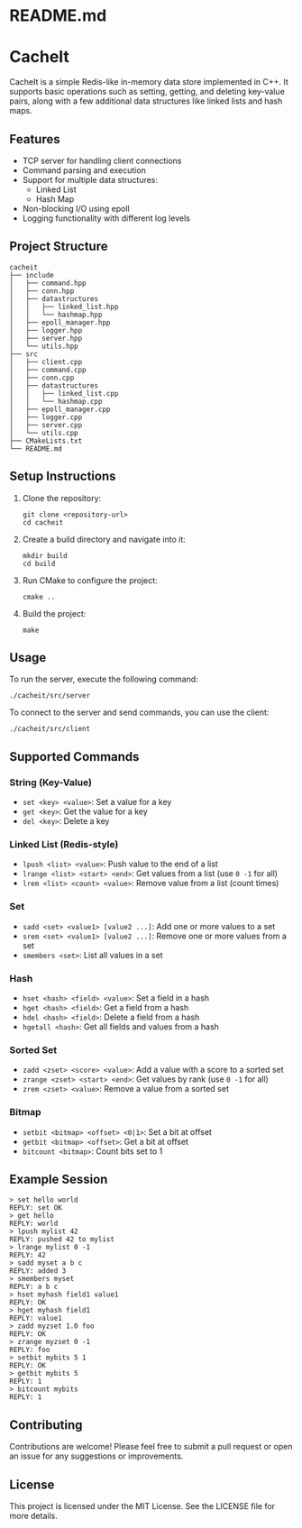 # README.md

# CacheIt

CacheIt is a simple Redis-like in-memory data store implemented in C++. It supports basic operations such as setting, getting, and deleting key-value pairs, along with a few additional data structures like linked lists and hash maps.

## Features

- TCP server for handling client connections
- Command parsing and execution
- Support for multiple data structures:
  - Linked List
  - Hash Map
- Non-blocking I/O using epoll
- Logging functionality with different log levels

## Project Structure

```
cacheit
├── include
│   ├── command.hpp
│   ├── conn.hpp
│   ├── datastructures
│   │   ├── linked_list.hpp
│   │   └── hashmap.hpp
│   ├── epoll_manager.hpp
│   ├── logger.hpp
│   ├── server.hpp
│   └── utils.hpp
├── src
│   ├── client.cpp
│   ├── command.cpp
│   ├── conn.cpp
│   ├── datastructures
│   │   ├── linked_list.cpp
│   │   └── hashmap.cpp
│   ├── epoll_manager.cpp
│   ├── logger.cpp
│   ├── server.cpp
│   └── utils.cpp
├── CMakeLists.txt
└── README.md
```

## Setup Instructions

1. Clone the repository:
   ```
   git clone <repository-url>
   cd cacheit
   ```

2. Create a build directory and navigate into it:
   ```
   mkdir build
   cd build
   ```

3. Run CMake to configure the project:
   ```
   cmake ..
   ```

4. Build the project:
   ```
   make
   ```

## Usage

To run the server, execute the following command:
```
./cacheit/src/server
```

To connect to the server and send commands, you can use the client:
```
./cacheit/src/client
```

## Supported Commands

### String (Key-Value)
- `set <key> <value>`: Set a value for a key
- `get <key>`: Get the value for a key
- `del <key>`: Delete a key

### Linked List (Redis-style)
- `lpush <list> <value>`: Push value to the end of a list
- `lrange <list> <start> <end>`: Get values from a list (use `0 -1` for all)
- `lrem <list> <count> <value>`: Remove value from a list (count times)

### Set
- `sadd <set> <value1> [value2 ...]`: Add one or more values to a set
- `srem <set> <value1> [value2 ...]`: Remove one or more values from a set
- `smembers <set>`: List all values in a set

### Hash
- `hset <hash> <field> <value>`: Set a field in a hash
- `hget <hash> <field>`: Get a field from a hash
- `hdel <hash> <field>`: Delete a field from a hash
- `hgetall <hash>`: Get all fields and values from a hash

### Sorted Set
- `zadd <zset> <score> <value>`: Add a value with a score to a sorted set
- `zrange <zset> <start> <end>`: Get values by rank (use `0 -1` for all)
- `zrem <zset> <value>`: Remove a value from a sorted set

### Bitmap
- `setbit <bitmap> <offset> <0|1>`: Set a bit at offset
- `getbit <bitmap> <offset>`: Get a bit at offset
- `bitcount <bitmap>`: Count bits set to 1

## Example Session
```
> set hello world
REPLY: set OK
> get hello
REPLY: world
> lpush mylist 42
REPLY: pushed 42 to mylist
> lrange mylist 0 -1
REPLY: 42
> sadd myset a b c
REPLY: added 3
> smembers myset
REPLY: a b c
> hset myhash field1 value1
REPLY: OK
> hget myhash field1
REPLY: value1
> zadd myzset 1.0 foo
REPLY: OK
> zrange myzset 0 -1
REPLY: foo
> setbit mybits 5 1
REPLY: OK
> getbit mybits 5
REPLY: 1
> bitcount mybits
REPLY: 1
```

## Contributing

Contributions are welcome! Please feel free to submit a pull request or open an issue for any suggestions or improvements.

## License

This project is licensed under the MIT License. See the LICENSE file for more details.